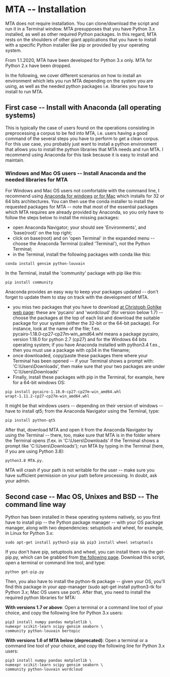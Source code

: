 # MTA -- Installation

MTA does not require installation. You can clone/download the script and run it in a Terminal window. MTA presupposes that you have Python 3.x installed, as well as other required Python packages. In this regard, MTA rests on the shoulders of other giant applications that you have to install with a specific Python installer like pip or provided by your operating system.

From 1.1.2020, MTA have been developed for Python 3.x only. MTA for Python 2.x have been dropped.

In the following, we cover different scenarios on how to install an environment which lets you run MTA depending on the system you are using, as well as the needed python packages i.e. libraries you have to install to run MTA.

## First case -- Install with Anaconda (all operating systems)

This is typically the case of users found on the operations consisting in preprocessing a corpus to be fed into MTA, i.e. users having a good command of the several steps you have to perform to get a clean corpus. For this use case, you probably just want to install a python environment that allows you to install the python libraries that MTA needs and run MTA. I recommend using Anaconda for this task because it is easy to install and maintain.

### Windows and Mac OS users -- Install Anaconda and the needed libraries for MTA

For Windows and Mac OS users not comfortable with the command line, I recommend using [Anaconda for windows](https://www.anaconda.com/download/#windows) [or for Mac](https://www.anaconda.com/download/#download) which installs for 32 or 64 bits architectures. You can then use the conda installer to install the requested packages for MTA -- note that most of the essential packages which MTA requires are already provided by Anaconda, so you only have to follow the steps below to install the missing packages:

  * open Anaconda Navigator; your should see 'Environments', and 'base(root)' on the top right;
  * click on base(root) and on 'open Terminal' in the expanded menu -- choose the Anaconda Terminal (called 'Terminal'), not the Python Terminal;
  * in the Terminal, install the following packages with conda like this:

```
conda install gensim python-louvain

```

In the Terminal, install the 'community' package with pip like this:

```
pip install community

```

Anaconda provides an easy way to keep your packages updated -- don't forget to update them to stay on track with the development of MTA.

  * you miss two packages that you have to download [at Christoph Gohlke web page](https://www.lfd.uci.edu/~gohlke/pythonlibs/): these are 'pycairo' and 'wordcloud' (for version below 1.7) -- choose the packages at the top of each list and download the suitable package for your system (either the 32-bit or the 64-bit package). For instance, look at the name of the file; f.ex. pycairo‑1.18.0‑cp27‑cp27m‑win_amd64.whl means a package pycairo, version 1.18.0 for python 2.7 (cp27) and for the Windows 64 bits operating system; if you have Anaconda installed with python3.4 f.ex., then you must use a package with cp34 in the filename;
  * once downloaded, copy/paste these packages there where your Terminal has been opened -- if your Terminal shows a prompt with: '<base>C:\Users\Downloads', then make sure that your two packages are under 'C:\Users\Downloads'
  * Finally, install these packages with pip in the Terminal, for example, here for a 64-bit windows OS:

```
pip install pycairo‑1.18.0‑cp27‑cp27m‑win_amd64.whl wrapt‑1.11.2‑cp27‑cp27m‑win_amd64.whl

```

It might be that windows users -- depending on their version of windows -- have to install qt5; from the Anaconda Navigator using the Terminal, type:

```
pip install python-qt5
```

After that, download MTA and open it from the Anaconda Navigator by using the Terminal -- there, too, make sure that MTA is in the folder where the Terminal opens (f.ex. in 'C:\Users\Downloads' if the Terminal shows a prompt like '<base>C:\Users\Downloads'); run MTA by typing in the Terminal (here, if you are using Python 3.8):

```
python3.8 MTA.py.

```

MTA will crash if your path is not writable for the user -- make sure you have sufficient permission on your path before processing. In doubt, ask your admin.

## Second case -- Mac OS, Unixes and BSD -- The command line way

Python has been installed in these operating systems natively, so you first have to install pip -- the Python package manager -- with your OS package manager, along with two dependencies: setuptools and wheel, for example, in Linux for Python 3.x:

```
sudo apt-get install python3-pip && pip3 install wheel setuptools
```

If you don't have pip, setuptools and wheel, you can install them via the get-pip.py, which can be grabbed from [the following page](https://pip.pypa.io/en/stable/installing/). Download this script, open a terminal or command line tool, and type:

```
python get-pip.py
```

Then, you also have to install the python-tk package -- given your OS, you'll find this package in your app-manager (sudo apt-get install python3-tk for Python 3.x; Mac OS users use port). After that, you need to install the required python libraries for MTA:

**With versions 1.7 or above**: Open a terminal or a command line tool of your choice, and copy the following line for Python 3.x users:

```
pip3 install numpy pandas matplotlib \
numexpr scikit-learn scipy gensim seaborn \
community python-louvain bertopic
```


**With versions 1.6 of MTA below (deprecated)**: Open a terminal or a command line tool of your choice, and copy the following line for Python 3.x users:

```
pip3 install numpy pandas matplotlib \
numexpr scikit-learn scipy gensim seaborn \
community python-louvain wordcloud
```
